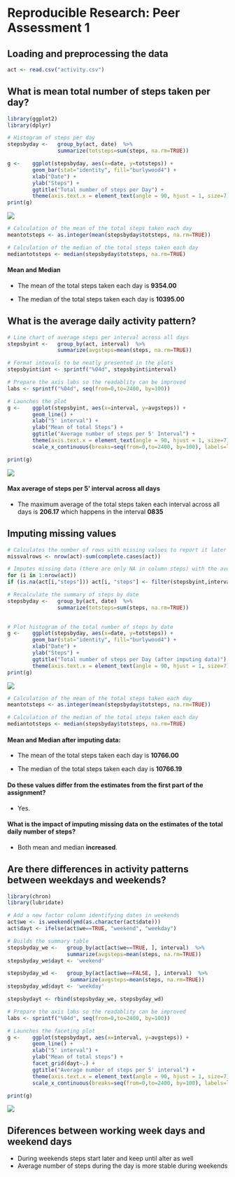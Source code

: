 # Reproducible Research: Peer Assessment 1
 

## Loading and preprocessing the data

```r
act <- read.csv("activity.csv")
```

  
## What is mean total number of steps taken per day?

```r
library(ggplot2)
library(dplyr)

# Histogram of steps per day
stepsbyday <-   group_by(act, date)  %>% 
                summarize(totsteps=sum(steps, na.rm=TRUE))  

g <-    ggplot(stepsbyday, aes(x=date, y=totsteps)) + 
        geom_bar(stat="identity", fill="burlywood4") +
        xlab("Date") +
        ylab("Steps") +
        ggtitle("Total number of steps per Day") +
        theme(axis.text.x = element_text(angle = 90, hjust = 1, size=7))
print(g)
```

![](PA1_template_files/figure-html/q1_stepsbyday-1.png)<!-- -->

```r
# Calculation of the mean of the total steps taken each day
meantotsteps <- as.integer(mean(stepsbyday$totsteps, na.rm=TRUE))

# Calculation of the median of the total steps taken each day
mediantotsteps <- median(stepsbyday$totsteps, na.rm=TRUE)
```

  
#### Mean and Median

* The mean of the total steps taken each day is **9354.00** 

* The median of the total steps taken each day is **10395.00**

  
## What is the average daily activity pattern?


```r
# Line chart of average steps per interval across all days
stepsbyint <-   group_by(act, interval)  %>% 
                summarize(avgsteps=mean(steps, na.rm=TRUE))

# Format intevals to be neatly presented in the plots
stepsbyint$int <- sprintf("%04d", stepsbyint$interval)

# Prepare the axis labs so the readablity can be improved
labs <- sprintf("%04d", seq(from=0,to=2400, by=100))

# Launches the plot
g <-    ggplot(stepsbyint, aes(x=interval, y=avgsteps)) + 
        geom_line() +
        xlab("5' interval") +
        ylab("Mean of total Steps") +
        ggtitle("Average number of steps per 5' Interval") +
        theme(axis.text.x = element_text(angle = 90, hjust = 1, size=7)) +
        scale_x_continuous(breaks=seq(from=0,to=2400, by=100), labels=labs)

print(g)
```

![](PA1_template_files/figure-html/q2_dailypattern-1.png)<!-- -->



  
#### Max average of steps per 5' interval across all days

* The maximum average of the total steps taken each interval across all days is **206.17** which happens in the interval **0835**

  
## Imputing missing values


```r
# Calculates the number of rows with missing values to report it later
missvalrows <- nrow(act)-sum(complete.cases(act))

# Imputes missing data (there are only NA in column steps) with the average steps in the 5' interval
for (i in 1:nrow(act))
if (is.na(act[i,"steps"])) act[i, "steps"] <- filter(stepsbyint,interval==act[i, "interval"])[1,"avgsteps"]

# Recalculate the summary of steps by date
stepsbyday <-   group_by(act, date)  %>% 
                summarize(totsteps=sum(steps, na.rm=TRUE))
                         

# Plot histogram of the total number of steps by date
g <-    ggplot(stepsbyday, aes(x=date, y=totsteps)) + 
        geom_bar(stat="identity", fill="burlywood4") +
        xlab("Date") +
        ylab("Steps") +
        ggtitle("Total number of steps per Day (after imputing data)") +
        theme(axis.text.x = element_text(angle = 90, hjust = 1, size=7))
print(g)
```

![](PA1_template_files/figure-html/q3_missingvalues-1.png)<!-- -->

```r
# Calculation of the mean of the total steps taken each day
meantotsteps <- as.integer(mean(stepsbyday$totsteps, na.rm=TRUE))

# Calculation of the median of the total steps taken each day
mediantotsteps <- median(stepsbyday$totsteps, na.rm=TRUE)
```



  
#### Mean and Median after imputing data:

* The mean of the total steps taken each day is **10766.00** 

* The median of the total steps taken each day is **10766.19**


#### Do these values differ from the estimates from the first part of the assignment? 

* Yes. 


#### What is the impact of imputing missing data on the estimates of the total daily number of steps?

* Both mean and median **increased**.

  
## Are there differences in activity patterns between weekdays and weekends?


```r
library(chron)
library(lubridate)

# Add a new factor column identifying dates in weekends 
act$we <- is.weekend(ymd(as.character(act$date)))
act$dayt <- ifelse(act$we==TRUE, "weekend", "weekday")

# Builds the summary table
stepsbyday_we <-   group_by(act[act$we==TRUE, ], interval)  %>% 
                   summarize(avgsteps=mean(steps, na.rm=TRUE))
stepsbyday_we$dayt <- 'weekend'

stepsbyday_wd <-   group_by(act[act$we==FALSE, ], interval)  %>% 
                    summarize(avgsteps=mean(steps, na.rm=TRUE))
stepsbyday_wd$dayt <- 'weekday'

stepsbydayt <- rbind(stepsbyday_we, stepsbyday_wd)

# Prepare the axis labs so the readablity can be improved
labs <- sprintf("%04d", seq(from=0,to=2400, by=100))

# Launches the faceting plot
g <-    ggplot(stepsbydayt, aes(x=interval, y=avgsteps)) + 
        geom_line() +
        xlab("5' interval") +
        ylab("Mean of total steps") +
        facet_grid(dayt~.) +
        ggtitle("Average number of steps per 5' interval") +
        theme(axis.text.x = element_text(angle = 90, hjust = 1, size=7)) +
        scale_x_continuous(breaks=seq(from=0,to=2400, by=100), labels=labs)

print(g)
```

![](PA1_template_files/figure-html/q4_weekend-1.png)<!-- -->

## Diferences between working week days and weekend days

* During weekends steps start later and keep until alter as well
* Average number of steps during the day is more stable during weekends

